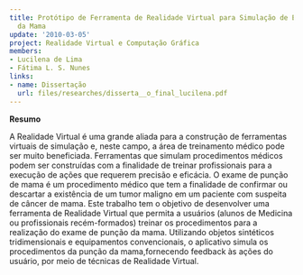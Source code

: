 ```yaml
---
title: Protótipo de Ferramenta de Realidade Virtual para Simulação de Exame de Punção
  da Mama
update: '2010-03-05'
project: Realidade Virtual e Computação Gráfica
members:
- Lucilena de Lima
- Fátima L. S. Nunes
links:
- name: Dissertação
  url: files/researches/disserta__o_final_lucilena.pdf
---
```


**Resumo**

A Realidade Virtual é uma grande aliada para a construção de ferramentas virtuais de simulação e, neste campo, a área de treinamento médico pode ser muito beneficiada. Ferramentas que simulam procedimentos médicos podem ser construídas com a finalidade de treinar profissionais para a execução de ações que requerem precisão e eficácia. O exame de punção de mama é um procedimento médico que tem a finalidade de confirmar ou descartar a existência de um tumor maligno em um paciente com suspeita de câncer de mama. Este trabalho tem o objetivo de desenvolver uma ferramenta de Realidade Virtual que permita a usuários (alunos de Medicina ou profissionais recém-formados) treinar os procedimentos para a realização do exame de punção da mama. Utilizando objetos sintéticos tridimensionais e equipamentos convencionais, o aplicativo simula os procedimentos da punção da mama,fornecendo feedback às ações do usuário, por meio de técnicas de Realidade Virtual.
